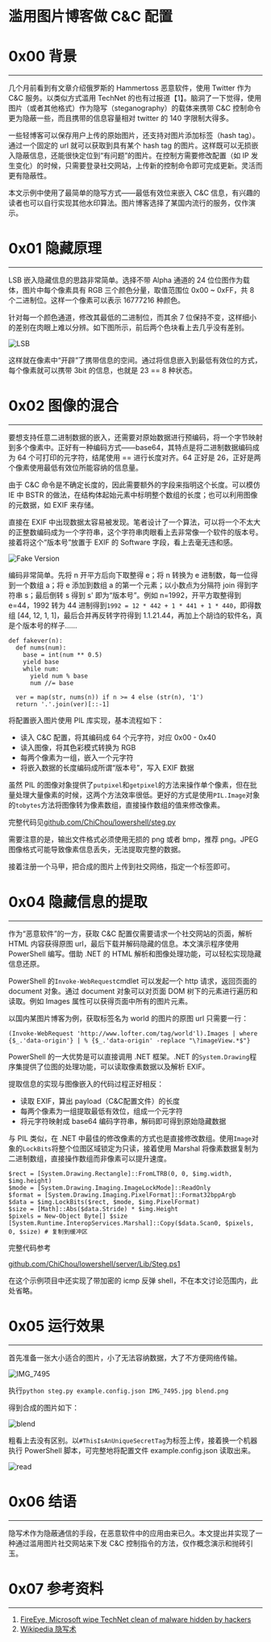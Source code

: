 # 滥用图片博客做 C&C 配置

0x00 背景
=======

* * *

几个月前看到有文章介绍俄罗斯的 Hammertoss 恶意软件，使用 Twitter 作为 C&C 服务。以类似方式滥用 TechNet 的也有过报道【1】。脑洞了一下觉得，使用图片（或者其他格式）作为隐写（steganography）的载体来携带 C&C 控制命令更为隐蔽一些，而且携带的信息容量相对 twitter 的 140 字限制大得多。

一些轻博客可以保存用户上传的原始图片，还支持对图片添加标签（hash tag）。通过一个固定的 url 就可以获取到具有某个 hash tag 的图片。这样既可以无损嵌入隐蔽信息，还能很快定位到“有问题”的图片。在控制方需要修改配置（如 IP 发生变化）的时候，只需要登录社交网站，上传新的控制命令即可完成更新。灵活而更有隐蔽性。

本文示例中使用了最简单的隐写方式——最低有效位来嵌入 C&C 信息，有兴趣的读者也可以自行实现其他水印算法。图片博客选择了某国内流行的服务，仅作演示。

0x01 隐藏原理
=========

* * *

LSB 嵌入隐藏信息的思路非常简单。选择不带 Alpha 通道的 24 位位图作为载体，图片中每个像素具有 RGB 三个颜色分量，取值范围位 0x00 ~ 0xFF，共 8 个二进制位。这样一个像素可以表示 16777216 种颜色。

针对每一个颜色通道，修改其最低的二进制位，而其余 7 位保持不变，这样细小的差别在肉眼上难以分辨。如下图所示，前后两个色块看上去几乎没有差别。

![LSB](http://drops.javaweb.org/uploads/images/f2b5666c056dfbca9d0dba7be8b79cba7203bb50.jpg)

这样就在像素中“开辟”了携带信息的空间。通过将信息嵌入到最低有效位的方式，每个像素就可以携带 3bit 的信息，也就是 23 == 8 种状态。

0x02 图像的混合
==========

* * *

要想支持任意二进制数据的嵌入，还需要对原始数据进行预编码，将一个字节映射到多个像素中。正好有一种编码方式——base64，其特点是将二进制数据编码成为 64 个可打印的元字符，结尾使用 == 进行长度对齐。64 正好是 26，正好是两个像素使用最低有效位所能容纳的信息量。

由于 C&C 命令是不确定长度的，因此需要额外的字段来指明这个长度。可以模仿 IE 中 BSTR 的做法，在结构体起始元素中标明整个数组的长度；也可以利用图像的元数据，如 EXIF 来存储。

直接在 EXIF 中出现数据太容易被发现。笔者设计了一个算法，可以将一个不太大的正整数编码成为一个字符串，这个字符串肉眼看上去非常像一个软件的版本号。接着将这个“版本号”放置于 EXIF 的 Software 字段，看上去毫无违和感。

![Fake Version](http://drops.javaweb.org/uploads/images/9719137f460f7d15e4ab45d888458a126fd21d0a.jpg)

编码非常简单。先将 n 开平方后向下取整得 e；将 n 转换为 e 进制数，每一位得到一个数组 a；将 e 添加到数组 a 的第一个元素；以小数点为分隔符 join 得到字符串 s；最后倒转 s 得到 s' 即为“版本号”。例如 n=1992，开平方取整得到 e=44，1992 转为 44 进制得到`1992 = 12 * 442 + 1 * 441 + 1 * 440`，即得数组 [44, 12, 1, 1]，最后合并再反转字符得到 1.1.21.44，再加上个胡诌的软件名，真是个版本号的样子……

```
def fakever(n):
  def nums(num):
    base = int(num ** 0.5)
    yield base
    while num:
      yield num % base
      num //= base

  ver = map(str, nums(n)) if n >= 4 else (str(n), '1')
  return '.'.join(ver)[::-1]

```

将配置嵌入图片使用 PIL 库实现，基本流程如下：

*   读入 C&C 配置，将其编码成 64 个元字符，对应 0x00 - 0x40
*   读入图像，将其色彩模式转换为 RGB
*   每两个像素为一组，嵌入一个元字符
*   将嵌入数据的长度编码成所谓“版本号”，写入 EXIF 数据

虽然 PIL 的图像对象提供了`putpixel`和`getpixel`的方法来操作单个像素，但在批量处理大量像素的时候，这两个方法效率很低。更好的方式是使用`PIL.Image`对象的`tobytes`方法将图像转为像素数组，直接操作数组的值来修改像素。

完整代码见[github.com/ChiChou/lowershell/steg.py](https://github.com/ChiChou/lowershell/blob/91d05105afde7c415b33087a6bc9f4b36aeb1f92/util/steg.py)

需要注意的是，输出文件格式必须使用无损的 png 或者 bmp，推荐 png。JPEG 图像格式可能导致像素信息丢失，无法提取完整的数据。

接着注册一个马甲，把合成的图片上传到社交网络，指定一个标签即可。

0x04 隐藏信息的提取
============

* * *

作为“恶意软件”的一方，获取 C&C 配置仅需要请求一个社交网站的页面，解析 HTML 内容获得原图 url，最后下载并解码隐藏的信息。本文演示程序使用 PowerShell 编写。借助 .NET 的 HTML 解析和图像处理功能，可以轻松实现隐藏信息还原。

PowerShell 的`Invoke-WebRequest`cmdlet 可以发起一个 http 请求，返回页面的 document 对象。通过 document 对象可以对页面 DOM 树下的元素进行遍历和读取。例如 Images 属性可以获得页面中所有的图片元素。

以国内某图片博客为例，获取标签名为 world 的图片的原图 url 只需要一行：

```
(Invoke-WebRequest 'http://www.lofter.com/tag/world'l).Images | where {$_.'data-origin'} | % {$_.'data-origin' -replace "\?imageView.*$"}

```

PowerShell 的一大优势是可以直接调用 .NET 框架。.NET 的`System.Drawing`程序集提供了位图的处理功能，可以读取像素数据以及解析 EXIF。

提取信息的实现与图像嵌入的代码过程正好相反：

*   读取 EXIF，算出 payload（C&C配置文件）的长度
*   每两个像素为一组提取最低有效位，组成一个元字符
*   将元字符映射成 base64 编码字符串，解码即可得到原始隐藏数据

与 PIL 类似，在 .NET 中最佳的修改像素的方式也是直接修改数组。使用`Image`对象的`LockBits`将整个位图区域锁定为只读，接着使用 Marshal 将像素数据复制为二进制数组，直接操作数组而非像素可以提升速度。

```
$rect = [System.Drawing.Rectangle]::FromLTRB(0, 0, $img.width, $img.height)
$mode = [System.Drawing.Imaging.ImageLockMode]::ReadOnly
$format = [System.Drawing.Imaging.PixelFormat]::Format32bppArgb
$data = $img.LockBits($rect, $mode, $img.PixelFormat)
$size = [Math]::Abs($data.Stride) * $img.Height
$pixels = New-Object Byte[] $size
[System.Runtime.InteropServices.Marshal]::Copy($data.Scan0, $pixels, 0, $size) # 复制到缓冲区

```

完整代码参考

[github.com/ChiChou/lowershell/server/Lib/Steg.ps1](https://github.com/ChiChou/lowershell/blob/f05624c654103a8dd6ff55a8208a11f6f3313aa3/server/Lib/Steg.ps1)

在这个示例项目中还实现了带加密的 icmp 反弹 shell，不在本文讨论范围内，此处省略。

0x05 运行效果
=========

* * *

首先准备一张大小适合的图片，小了无法容纳数据，大了不方便网络传输。

![IMG_7495](http://drops.javaweb.org/uploads/images/f7a0f2fb99c62ebb84c1008693d6fb8bcc1ff3c0.jpg)

执行`python steg.py example.config.json IMG_7495.jpg blend.png`

得到合成的图片如下：

![blend](http://drops.javaweb.org/uploads/images/b38d08198d82728902feebf63f6b19f1d6c452c4.jpg)

粗看上去没有区别。以`#ThisIsAnUniqueSecretTag`为标签上传，接着换一个机器执行 PowerShell 脚本，可完整地将配置文件 example.config.json 读取出来。

![read](http://drops.javaweb.org/uploads/images/80c7f0532dc3cc5614faf59a6eedd294ed3eb886.jpg)

0x06 结语
=======

* * *

隐写术作为隐蔽通信的手段，在恶意软件中的应用由来已久。本文提出并实现了一种通过滥用图片社交网站来下发 C&C 控制指令的方法，仅作概念演示和抛砖引玉。

0x07 参考资料
=========

* * *

1.  [FireEye, Microsoft wipe TechNet clean of malware hidden by hackers](http://www.zdnet.com/article/fireeye-microsoft-wipe-technet-clean-of-malware-hidden-by-hackers/)
2.  [Wikipedia 隐写术](https://zh.wikipedia.org/wiki/%E9%9A%90%E5%86%99%E6%9C%AF)
